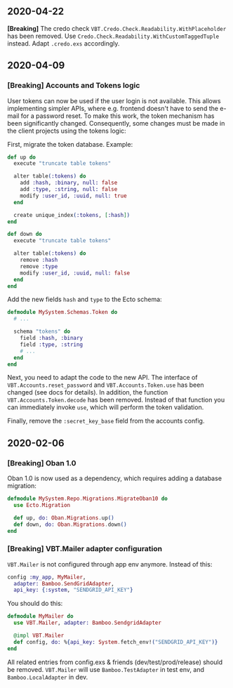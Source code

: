 ## 2020-04-22

**[Breaking]** The credo check `VBT.Credo.Check.Readability.WithPlaceholder` has been removed. Use `Credo.Check.Readability.WithCustomTaggedTuple` instead. Adapt `.credo.exs` accordingly.


## 2020-04-09

###  **[Breaking]** Accounts and Tokens logic

User tokens can now be used if the user login is not available. This allows implementing simpler
APIs, where e.g. frontend doesn't have to send the e-mail for a password reset. To make this
work, the token mechanism has been significantly changed. Consequently, some changes must be made
in the client projects using the tokens logic:

First, migrate the token database. Example:

```elixir
def up do
  execute "truncate table tokens"

  alter table(:tokens) do
    add :hash, :binary, null: false
    add :type, :string, null: false
    modify :user_id, :uuid, null: true
  end

  create unique_index(:tokens, [:hash])
end

def down do
  execute "truncate table tokens"

  alter table(:tokens) do
    remove :hash
    remove :type
    modify :user_id, :uuid, null: false
  end
end
```

Add the new fields `hash` and `type` to the Ecto schema:

```elixir
defmodule MySystem.Schemas.Token do
  # ...

  schema "tokens" do
    field :hash, :binary
    field :type, :string
    # ...
  end
end
```

Next, you need to adapt the code to the new API. The interface of `VBT.Accounts.reset_password`
and `VBT.Accounts.Token.use` has been changed (see docs for details). In addition, the function
`VBT.Accounts.Token.decode` has been removed. Instead of that function you can immediately invoke
`use`, which will perform the token validation.

Finally, remove the `:secret_key_base` field from the accounts config.


## 2020-02-06

###  **[Breaking]** Oban 1.0

Oban 1.0 is now used as a dependency, which requires adding a database migration:

```elixir
defmodule MySystem.Repo.Migrations.MigrateOban10 do
  use Ecto.Migration

  def up, do: Oban.Migrations.up()
  def down, do: Oban.Migrations.down()
end
```

### **[Breaking]** VBT.Mailer adapter configuration

`VBT.Mailer` is not configured through app env anymore. Instead of this:

```elixir
config :my_app, MyMailer,
  adapter: Bamboo.SendGridAdapter,
  api_key: {:system, "SENDGRID_API_KEY"}
```

You should do this:

```elixir
defmodule MyMailer do
  use VBT.Mailer, adapter: Bamboo.SendgridAdapter

  @impl VBT.Mailer
  def config, do: %{api_key: System.fetch_env!("SENDGRID_API_KEY")}
end
```

All related entries from config.exs & friends (dev/test/prod/release) should be removed. `VBT.Mailer` will use `Bamboo.TestAdapter` in test env, and `Bamboo.LocalAdapter` in dev.
